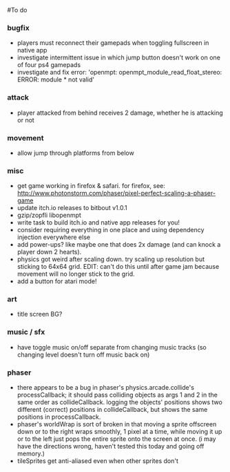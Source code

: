 #To do

### bugfix
* players must reconnect their gamepads when toggling fullscreen in native app
* investigate intermittent issue in which jump button doesn't work on one of four ps4 gamepads
* investigate and fix error: 'openmpt: openmpt_module_read_float_stereo: ERROR: module * not valid'

### attack
* player attacked from behind receives 2 damage, whether he is attacking or not

### movement
* allow jump through platforms from below

### misc
* get game working in firefox & safari. for firefox, see: http://www.photonstorm.com/phaser/pixel-perfect-scaling-a-phaser-game
* update itch.io releases to bitbout v1.0.1
* gzip/zopfli libopenmpt
* write task to build itch.io and native app releases for you!
* consider requiring everything in one place and using dependency injection everywhere else
* add power-ups? like maybe one that does 2x damage (and can knock a player down 2 hearts).
* physics got weird after scaling down. try scaling up resolution but sticking to 64x64 grid. EDIT: can't do this until after game jam because movement will no longer stick to the grid.
* add a button for atari mode!

### art
* title screen BG?

### music / sfx
* have toggle music on/off separate from changing music tracks (so changing level doesn't turn off music back on)

### phaser
* there appears to be a bug in phaser's physics.arcade.collide's processCallback; it should pass colliding objects as args 1 and 2 in the same order as collideCallback. logging the objects' positions shows two different (correct) positions in collideCallback, but shows the same positions in processCallback.
* phaser's worldWrap is sort of broken in that moving a sprite offscreen down or to the right wraps smoothly, 1 pixel at a time, while moving it up or to the left just pops the entire sprite onto the screen at once. (i may have the directions wrong, haven't tested this today and going off memory.)
* tileSprites get anti-aliased even when other sprites don't
